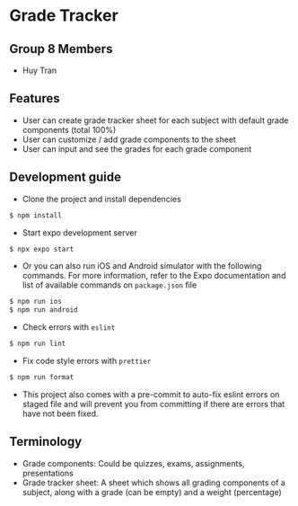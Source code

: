 # Grade Tracker
<!-- TODO: Write description -->

## Group 8 Members
- Huy Tran
<!-- TODO: Input member names -->

## Features
- User can create grade tracker sheet for each subject with default grade components (total 100%)
- User can customize / add grade components to the sheet 
- User can input and see the grades for each grade component

## Development guide
- Clone the project and install dependencies
```js static
$ npm install
```

- Start expo development server
```js static
$ npx expo start
```

- Or you can also run iOS and Android simulator with the following commands. For more information,
refer to the Expo documentation and list of available commands on `package.json` file
```js static
$ npm run ios
$ npm run android
```

- Check errors with `eslint`
```js static
$ npm run lint
```

- Fix code style errors with `prettier`
```js static
$ npm run format
```

- This project also comes with a pre-commit to auto-fix eslint errors on staged file and will
prevent you from committing if there are errors that have not been fixed.

## Terminology
- Grade components: Could be quizzes, exams, assignments, presentations
- Grade tracker sheet: A sheet which shows all grading components of a subject, along with
a grade (can be empty) and a weight (percentage)
